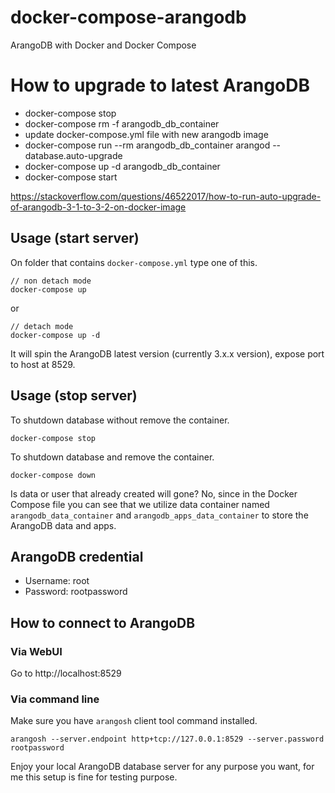 # docker-compose-arangodb

ArangoDB with Docker and Docker Compose

# How to upgrade to latest ArangoDB

* docker-compose stop
* docker-compose rm -f arangodb_db_container
* update docker-compose.yml file with new arangodb image
* docker-compose run --rm arangodb_db_container arangod --database.auto-upgrade
* docker-compose up -d arangodb_db_container
* docker-compose start
  
https://stackoverflow.com/questions/46522017/how-to-run-auto-upgrade-of-arangodb-3-1-to-3-2-on-docker-image

## Usage (start server)

On folder that contains `docker-compose.yml` type one of this.

```
// non detach mode
docker-compose up
```
or
```
// detach mode
docker-compose up -d
```

It will spin the ArangoDB latest version (currently 3.x.x version), expose port to host at 8529.

## Usage (stop server)

To shutdown database without remove the container.

```
docker-compose stop
```

To shutdown database and remove the container.
```
docker-compose down
```

Is data or user that already created will gone? No, since in the Docker Compose file you can see that we utilize data container named `arangodb_data_container` and `arangodb_apps_data_container` to store the ArangoDB data and apps.

## ArangoDB credential

- Username: root
- Password: rootpassword

## How to connect to ArangoDB

### Via WebUI
Go to http://localhost:8529

### Via command line
Make sure you have `arangosh` client tool command installed.

```
arangosh --server.endpoint http+tcp://127.0.0.1:8529 --server.password rootpassword
```

Enjoy your local ArangoDB database server for any purpose you want, for me this setup is fine for testing purpose.
